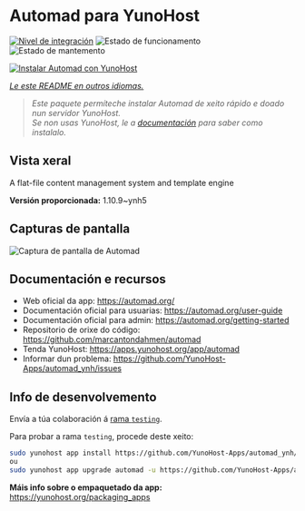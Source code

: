 <!--
NOTA: Este README foi creado automáticamente por <https://github.com/YunoHost/apps/tree/master/tools/readme_generator>
NON debe editarse manualmente.
-->

# Automad para YunoHost

[![Nivel de integración](https://dash.yunohost.org/integration/automad.svg)](https://dash.yunohost.org/appci/app/automad) ![Estado de funcionamento](https://ci-apps.yunohost.org/ci/badges/automad.status.svg) ![Estado de mantemento](https://ci-apps.yunohost.org/ci/badges/automad.maintain.svg)

[![Instalar Automad con YunoHost](https://install-app.yunohost.org/install-with-yunohost.svg)](https://install-app.yunohost.org/?app=automad)

*[Le este README en outros idiomas.](./ALL_README.md)*

> *Este paquete permíteche instalar Automad de xeito rápido e doado nun servidor YunoHost.*  
> *Se non usas YunoHost, le a [documentación](https://yunohost.org/install) para saber como instalalo.*

## Vista xeral

A flat-file content management system and template engine

**Versión proporcionada:** 1.10.9~ynh5

## Capturas de pantalla

![Captura de pantalla de Automad](./doc/screenshots/readme.png)

## Documentación e recursos

- Web oficial da app: <https://automad.org/>
- Documentación oficial para usuarias: <https://automad.org/user-guide>
- Documentación oficial para admin: <https://automad.org/getting-started>
- Repositorio de orixe do código: <https://github.com/marcantondahmen/automad>
- Tenda YunoHost: <https://apps.yunohost.org/app/automad>
- Informar dun problema: <https://github.com/YunoHost-Apps/automad_ynh/issues>

## Info de desenvolvemento

Envía a túa colaboración á [rama `testing`](https://github.com/YunoHost-Apps/automad_ynh/tree/testing).

Para probar a rama `testing`, procede deste xeito:

```bash
sudo yunohost app install https://github.com/YunoHost-Apps/automad_ynh/tree/testing --debug
ou
sudo yunohost app upgrade automad -u https://github.com/YunoHost-Apps/automad_ynh/tree/testing --debug
```

**Máis info sobre o empaquetado da app:** <https://yunohost.org/packaging_apps>

